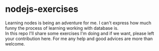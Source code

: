 # nodejs-exercises
Learning nodes is being an adventure for me. I can't express how much funny  the process of learning working with database is. 
<br>
In this repo I'll share some exercises I'm doing and if we want, please left your contribution here. For me any help and good advices are more than welcome. 
